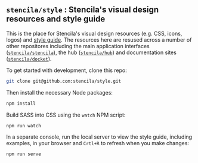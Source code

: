 ## `stencila/style` : Stencila's visual design resources and style guide

This is the place for Stencila's visual design resources (e.g. CSS, icons, logos) and [style guide](https://stencila.github.io/style/guide). The resources here are resused across a number of other repositores including the main application interfaces ([`stencila/stencila`](https://github.com/stencila/stencila)), the hub ([`stencila/hub`](https://github.com/stencila/hub)) and documentation sites ([`stencila/docket`](https://github.com/stencila/docket)).

To get started with development, clone this repo:

```bash
git clone git@github.com:stencila/style.git
```

Then install the necessary Node packages:

```bash
npm install
```

Build SASS into CSS using the `watch` NPM script:

```bash
npm run watch
```

In a separate console, run the local server to view the style guide, including examples, in your browser and `Crtl+R` to refresh when you make changes:

```bash
npm run serve
```
